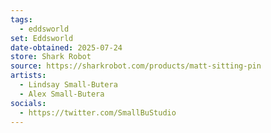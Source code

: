 ```yaml
---
tags:
  - eddsworld
set: Eddsworld
date-obtained: 2025-07-24
store: Shark Robot
source: https://sharkrobot.com/products/matt-sitting-pin
artists:
  - Lindsay Small-Butera
  - Alex Small-Butera
socials:
  - https://twitter.com/SmallBuStudio
---
```

